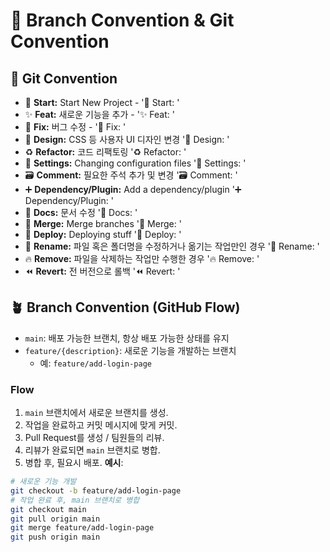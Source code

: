 # 🎯 Branch Convention & Git Convention
## 🎯 Git Convention
- 🎉 **Start:** Start New Project - ':tada: Start: '
- ✨ **Feat:** 새로운 기능을 추가 - ':sparkles: Feat: '
- 🐛 **Fix:** 버그 수정 - ':bug: Fix: '
- 🎨 **Design:** CSS 등 사용자 UI 디자인 변경 ':art: Design: '
- ♻️ **Refactor:** 코드 리팩토링 ':recycle: Refactor: '
- 🔧 **Settings:** Changing configuration files ':wrench: Settings: '
- 🗃️ **Comment:** 필요한 주석 추가 및 변경 ':card_file_box: Comment: '
- ➕ **Dependency/Plugin:** Add a dependency/plugin ':heavy_plus_sign: Dependency/Plugin: '
- 📝 **Docs:** 문서 수정 ':memo: Docs: '
- 🔀 **Merge:** Merge branches ':twisted_rightwards_arrows: Merge: '
- 🚀 **Deploy:** Deploying stuff ':rocket: Deploy: '
- 🚚 **Rename:** 파일 혹은 폴더명을 수정하거나 옮기는 작업만인 경우 ':truck: Rename: '
- 🔥 **Remove:** 파일을 삭제하는 작업만 수행한 경우 ':fire: Remove: '
- ⏪️ **Revert:** 전 버전으로 롤백 ':rewind: Revert: '
## 🪴 Branch Convention (GitHub Flow)
- `main`: 배포 가능한 브랜치, 항상 배포 가능한 상태를 유지
- `feature/{description}`: 새로운 기능을 개발하는 브랜치
    - 예: `feature/add-login-page`
### Flow
1. `main` 브랜치에서 새로운 브랜치를 생성.
2. 작업을 완료하고 커밋 메시지에 맞게 커밋.
3. Pull Request를 생성 / 팀원들의 리뷰.
4. 리뷰가 완료되면 `main` 브랜치로 병합.
5. 병합 후, 필요시 배포.
   **예시**:
```bash
# 새로운 기능 개발
git checkout -b feature/add-login-page
# 작업 완료 후, main 브랜치로 병합
git checkout main
git pull origin main
git merge feature/add-login-page
git push origin main
```
